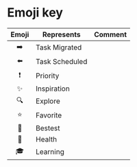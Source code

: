 # Emoji key

Emoji | Represents | Comment
:---: | --- | ---
:arrow_right: | Task Migrated |
:arrow_left: | Task Scheduled |
:exclamation: | Priority |
:sparkles: | Inspiration |
:mag: | Explore |
:star: | Favorite |
:star2: | Bestest |
:hospital: | Health |
:mortar_board: | Learning |
